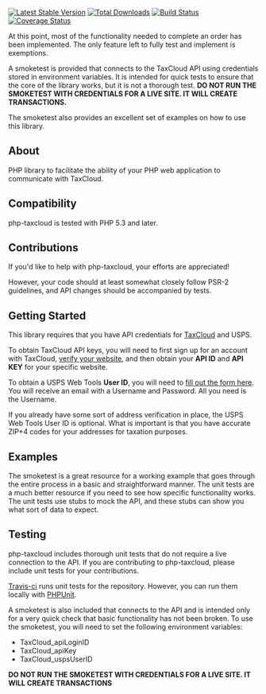 [![Latest Stable Version](https://poser.pugx.org/vmdoh/php-taxcloud/v/stable.png)](https://packagist.org/packages/vmdoh/php-taxcloud)
[![Total Downloads](https://poser.pugx.org/vmdoh/php-taxcloud/downloads.png)](https://packagist.org/packages/vmdoh/php-taxcloud)
[![Build Status](https://travis-ci.org/VMdoh/php-taxcloud.png?branch=master)](https://travis-ci.org/VMdoh/php-taxcloud)
[![Coverage Status](https://coveralls.io/repos/VMdoh/php-taxcloud/badge.png?branch=master)](https://coveralls.io/r/VMdoh/php-taxcloud?branch=master)

At this point, most of the functionality needed to complete an order has been
implemented. The only feature left to fully test and implement is exemptions.

A smoketest is provided that connects to the TaxCloud API using credentials
stored in environment variables. It is intended for quick tests to ensure that
the core of the library works, but it is not a thorough test. **DO NOT RUN THE
SMOKETEST WITH CREDENTIALS FOR A LIVE SITE. IT WILL CREATE TRANSACTIONS.**

The smoketest also provides an excellent set of examples on how to use this
library.

About
----------------
PHP library to facilitate the ability of your PHP web application to
communicate with TaxCloud.

Compatibility
----------------
php-taxcloud is tested with PHP 5.3 and later.

Contributions
----------------
If you'd like to help with php-taxcloud, your efforts are appreciated!

However, your code should at least somewhat closely follow PSR-2 guidelines, and
API changes should be accompanied by tests.

Getting Started
----------------
This library requires that you have API credentials for [TaxCloud](https://taxcloud.net) and USPS.

To obtain TaxCloud API keys, you will need to first sign up for an account
with TaxCloud, [verify your website](https://taxcloud.net/account/websites/), and then obtain your **API ID** and **API KEY**
for your specific website.

To obtain a USPS Web Tools **User ID**, you will need to [fill out the form here](https://secure.shippingapis.com/registration/).
You will receive an email with a Username and Password. All you need is the
Username.

If you already have some sort of address verification in place, the USPS Web
Tools User ID is optional. What is important is that you have accurate ZIP+4
codes for your addresses for taxation purposes.

Examples
----------------
The smoketest is a great resource for a working example that goes through the
entire process in a basic and straightforward manner. The unit tests are a much
better resource if you need to see how specific functionality works. The unit
tests use stubs to mock the API, and these stubs can show you what sort of data
to expect.

Testing
----------------
php-taxcloud includes thorough unit tests that do not require a live connection
to the API. If you are contributing to php-taxcloud, please include unit tests
for your contributions.

[Travis-ci](https://travis-ci.org/VMdoh/php-taxcloud) runs unit tests for the repository. However, you can run them locally
with [PHPUnit](http://phpunit.de/manual/current/en/index.html).

A smoketest is also included that connects to the API and is intended only for
a very quick check that basic functionality has not been broken. To use the
smoketest, you will need to set the following environment variables:
* TaxCloud_apiLoginID
* TaxCloud_apiKey
* TaxCloud_uspsUserID

**DO NOT RUN THE SMOKETEST WITH CREDENTIALS FOR A LIVE SITE. IT WILL CREATE
TRANSACTIONS**

